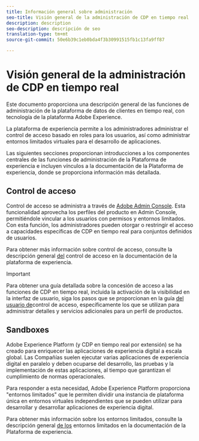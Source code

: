 ```yaml
---
title: Información general sobre administración
seo-title: Visión general de la administración de CDP en tiempo real
description: description
seo-description: descripción de seo
translation-type: tm+mt
source-git-commit: 50e6b39c1eb0bda4f3b30991515fb1c13fa9ff87

---
```



# Visión general de la administración de CDP en tiempo real

Este documento proporciona una descripción general de las funciones de administración de la plataforma de datos de clientes en tiempo real, con tecnología de la plataforma Adobe Experience.

La plataforma de experiencia permite a los administradores administrar el control de acceso basado en roles para los usuarios, así como administrar entornos limitados virtuales para el desarrollo de aplicaciones.

Las siguientes secciones proporcionan introducciones a los componentes centrales de las funciones de administración de la Plataforma de experiencia e incluyen vínculos a la documentación de la Plataforma de experiencia, donde se proporciona información más detallada.

## Control de acceso

Control de acceso se administra a través de [Adobe Admin Console](http://adminconsole.adobe.com). Esta funcionalidad aprovecha los perfiles del producto en Admin Console, permitiéndole vincular a los usuarios con permisos y entornos limitados. Con esta función, los administradores pueden otorgar o restringir el acceso a capacidades específicas de CDP en tiempo real para conjuntos definidos de usuarios.

Para obtener más información sobre control de acceso, consulte la descripción general [del](../../access-control/home.md) control de acceso en la documentación de la plataforma de experiencia.

>[!IMPORTANT]
>Para obtener una guía detallada sobre la concesión de acceso a las funciones de CDP en tiempo real, incluida la activación de la visibilidad en la interfaz de usuario, siga los pasos que se proporcionan en la guía [del usuario de](../../access-control/ui/overview.md)control de acceso, específicamente los que se utilizan para administrar detalles y servicios adicionales para un perfil de productos.

## Sandboxes

Adobe Experience Platform (y CDP en tiempo real por extensión) se ha creado para enriquecer las aplicaciones de experiencia digital a escala global. Las Compañías suelen ejecutar varias aplicaciones de experiencia digital en paralelo y deben ocuparse del desarrollo, las pruebas y la implementación de estas aplicaciones, al tiempo que garantizan el cumplimiento de normas operacionales.

Para responder a esta necesidad, Adobe Experience Platform proporciona &quot;entornos limitados&quot; que le permiten dividir una instancia de plataforma única en entornos virtuales independientes que se pueden utilizar para desarrollar y desarrollar aplicaciones de experiencia digital.

Para obtener más información sobre los entornos limitados, consulte la descripción general [de los](../../sandboxes/home.md) entornos limitados en la documentación de la Plataforma de experiencia.